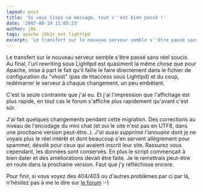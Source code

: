 ```yaml
---
layout: post
title: 'Si vous lisez ce message, tout c''est bien passé !'
date: '2007-08-19 11:05:23'
author: j0k
tags: apache j0k3r_net lighttpd
excerpt: 'Le transfert sur le nouveau serveur semble s''être passé sans réel soucis.   Au final, l''url rewriting sous Lighttpd est quasiment la même chose que pour Apache, mise à part le fait qu''il faille le faire directement dans le fichier de configuration du "vhost" (pas de htaccess sous Lighttpd) et du coup, redémarrer le serveur à chaque changement, un peu embêtant.      ...'
---
```


Le transfert sur le nouveau serveur semble s'être passé sans réel soucis.   Au final, l'url rewriting sous Lighttpd est quasiment la même chose que pour Apache, mise à part le fait qu'il faille le faire directement dans le fichier de configuration du "vhost" (pas de htaccess sous Lighttpd) et du coup, redémarrer le serveur à chaque changement, un peu embêtant.

C'est la seule contrainte que j'ai eu.   Et j'ai l'impression que l'affichage est plus rapide, en tout cas le forum s'affiche plus rapidement qu'avant c'est sûr.

J'ai fait quelques changements pendant cette migration.   Des corrections au niveau de l'encodage du mini chat (et oui le site n'est pas en UTF8, dans une prochaine version peut-être..).   _J'ai aussi supprimé l'annuaire_ dont je ne voyais plus le réel intérêt et dont beaucoup s'en servent allègrement pour spammer, désolé pour ceux qui avaient inscrit leur site. Rassurez vous cependant, les données sont conservés.   En plus le script commençait à bien dater et des améliorations devait être faite. Je le remettrais peut-être en route dans la prochaine version. Faut que j'y réfléchisse encore.

Pour finir, si vous voyez des 404/403 ou d'autres problèmes par ci par là, n'hésitez pas à me le dire sur [le forum](http://www.j0k3r.net/forum/index.php) :-)
